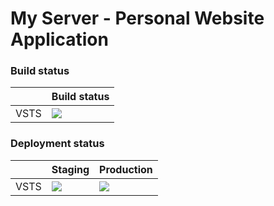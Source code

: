 # My Server - Personal Website Application

### Build status
|                |Build status
|----------------|-------------------------------|
|VSTS|[<img src="https://atanasit.visualstudio.com/0718d046-0f70-423f-a0b7-c8c397d95c38/_apis/build/status/1">]()|

### Deployment status
|                |Staging|Production|
|----------------|-------------------------------|-----------------------------|
|VSTS|[<img src="https://atanasit.vsrm.visualstudio.com/_apis/public/Release/badge/0718d046-0f70-423f-a0b7-c8c397d95c38/2/2"/>](https://myserverappservice-staging.azurewebsites.net)           |[<img src="https://atanasit.vsrm.visualstudio.com/_apis/public/Release/badge/0718d046-0f70-423f-a0b7-c8c397d95c38/2/3"/>](https://atanas.it)            |

